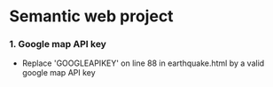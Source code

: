 # Semantic web project

### 1. Google map API key

- Replace 'GOOGLEAPIKEY' on line 88 in earthquake.html by a valid google map API key

